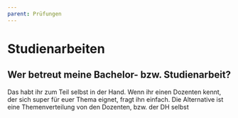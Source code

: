 ```yaml
---
parent: Prüfungen
---
```


# Studienarbeiten

## Wer betreut meine Bachelor- bzw. Studienarbeit?
Das habt ihr zum Teil selbst in der Hand. Wenn ihr einen Dozenten kennt, der sich super für euer Thema eignet, fragt ihn einfach. Die Alternative ist eine Themenverteilung von den Dozenten, bzw. der DH selbst
